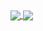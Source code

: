 <a href="https://github.com/anuraghazra/github-readme-stats">
  <img align="center" src="https://github-readme-stats.vercel.app/api?username=devsavage&show_icons=true&count_private=true&theme=github_dark)
" />
</a>
<a href="https://github.com/anuraghazra/github-readme-stats">
  <img align="center" src="https://github-readme-stats.vercel.app/api/top-langs/?username=devsavage&include_all_commits=true&theme=github_dark)
" />
</a>
